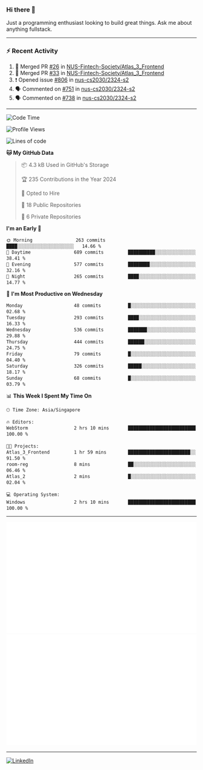 ### Hi there 👋

<!--
**gnimnix/gnimnix** is a ✨ _special_ ✨ repository because its `README.md` (this file) appears on your GitHub profile.

Here are some ideas to get you started:

- 🔭 I’m currently working on ...
- 🌱 I’m currently learning ...
- 👯 I’m looking to collaborate on ...
- 🤔 I’m looking for help with ...
- 💬 Ask me about ...
- 📫 How to reach me: ...
- 😄 Pronouns: ...
- ⚡ Fun fact: ...
-->

Just a programming enthusiast looking to build great things. Ask me about anything fullstack.

---


### :zap: Recent Activity

<!--START_SECTION:activity-->
1. 🎉 Merged PR [#26](https://github.com/NUS-Fintech-Society/Atlas_3_Frontend/pull/26) in [NUS-Fintech-Society/Atlas_3_Frontend](https://github.com/NUS-Fintech-Society/Atlas_3_Frontend)
2. 🎉 Merged PR [#33](https://github.com/NUS-Fintech-Society/Atlas_3_Frontend/pull/33) in [NUS-Fintech-Society/Atlas_3_Frontend](https://github.com/NUS-Fintech-Society/Atlas_3_Frontend)
3. ❗ Opened issue [#806](https://github.com/nus-cs2030/2324-s2/issues/806) in [nus-cs2030/2324-s2](https://github.com/nus-cs2030/2324-s2)
4. 🗣 Commented on [#751](https://github.com/nus-cs2030/2324-s2/issues/751#issuecomment-2076749017) in [nus-cs2030/2324-s2](https://github.com/nus-cs2030/2324-s2)
5. 🗣 Commented on [#738](https://github.com/nus-cs2030/2324-s2/issues/738#issuecomment-2076505777) in [nus-cs2030/2324-s2](https://github.com/nus-cs2030/2324-s2)
<!--END_SECTION:activity-->

---

<!--START_SECTION:waka-->
![Code Time](http://img.shields.io/badge/Code%20Time-65%20hrs%2039%20mins-blue)

![Profile Views](http://img.shields.io/badge/Profile%20Views-5-blue)

![Lines of code](https://img.shields.io/badge/From%20Hello%20World%20I%27ve%20Written-314.7%20thousand%20lines%20of%20code-blue)

**🐱 My GitHub Data** 

> 📦 4.3 kB Used in GitHub's Storage 
 > 
> 🏆 235 Contributions in the Year 2024
 > 
> 💼 Opted to Hire
 > 
> 📜 18 Public Repositories 
 > 
> 🔑 6 Private Repositories 
 > 
**I'm an Early 🐤** 

```text
🌞 Morning                263 commits         ████░░░░░░░░░░░░░░░░░░░░░   14.66 % 
🌆 Daytime                689 commits         ██████████░░░░░░░░░░░░░░░   38.41 % 
🌃 Evening                577 commits         ████████░░░░░░░░░░░░░░░░░   32.16 % 
🌙 Night                  265 commits         ████░░░░░░░░░░░░░░░░░░░░░   14.77 % 
```
📅 **I'm Most Productive on Wednesday** 

```text
Monday                   48 commits          █░░░░░░░░░░░░░░░░░░░░░░░░   02.68 % 
Tuesday                  293 commits         ████░░░░░░░░░░░░░░░░░░░░░   16.33 % 
Wednesday                536 commits         ███████░░░░░░░░░░░░░░░░░░   29.88 % 
Thursday                 444 commits         ██████░░░░░░░░░░░░░░░░░░░   24.75 % 
Friday                   79 commits          █░░░░░░░░░░░░░░░░░░░░░░░░   04.40 % 
Saturday                 326 commits         █████░░░░░░░░░░░░░░░░░░░░   18.17 % 
Sunday                   68 commits          █░░░░░░░░░░░░░░░░░░░░░░░░   03.79 % 
```


📊 **This Week I Spent My Time On** 

```text
🕑︎ Time Zone: Asia/Singapore

🔥 Editors: 
WebStorm                 2 hrs 10 mins       █████████████████████████   100.00 % 

🐱‍💻 Projects: 
Atlas_3_Frontend         1 hr 59 mins        ███████████████████████░░   91.50 % 
room-reg                 8 mins              ██░░░░░░░░░░░░░░░░░░░░░░░   06.46 % 
Atlas_2                  2 mins              █░░░░░░░░░░░░░░░░░░░░░░░░   02.04 % 

💻 Operating System: 
Windows                  2 hrs 10 mins       █████████████████████████   100.00 % 
```


<!--END_SECTION:waka-->

---

<img src="https://github.com/gnimnix/github-stats-transparent/blob/output/generated/overview.svg" /><img src="https://github.com/gnimnix/github-stats-transparent/blob/output/generated/languages.svg" />


---

<a href="https://www.linkedin.com/in/xmluu/" target="_blank"><img src="https://img.shields.io/badge/LinkedIn-%230077B5.svg?&style=flat-square&logo=linkedin&logoColor=white" alt="LinkedIn"></a>
